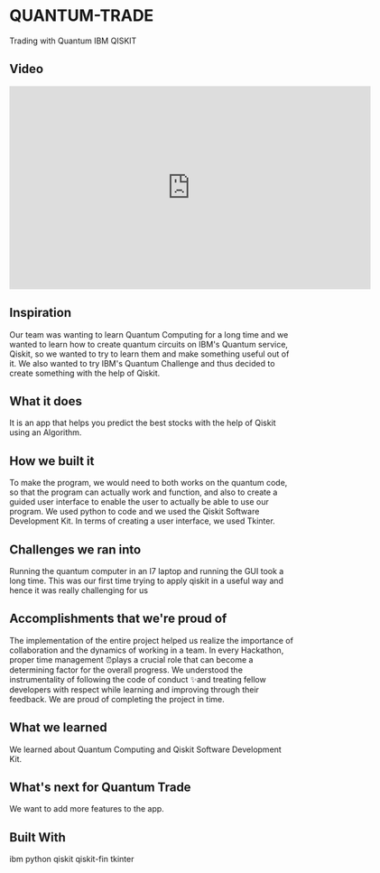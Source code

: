 # QUANTUM-TRADE
Trading with Quantum IBM QISKIT 

## Video
<iframe title="vimeo-player" src="https://player.vimeo.com/video/669130150?h=341fcbd70e" width="640" height="360" frameborder="0" allowfullscreen></iframe>

## Inspiration
Our team was wanting to learn Quantum Computing for a long time and we wanted to learn how to create quantum circuits on IBM's Quantum service, Qiskit, so we wanted to try to learn them and make something useful out of it. We also wanted to try IBM's Quantum Challenge and thus decided to create something with the help of Qiskit.

## What it does
It is an app that helps you predict the best stocks with the help of Qiskit using an Algorithm.

## How we built it
To make the program, we would need to both works on the quantum code, so that the program can actually work and function, and also to create a guided user interface to enable the user to actually be able to use our program. We used python to code and we used the Qiskit Software Development Kit. In terms of creating a user interface, we used Tkinter.

## Challenges we ran into
Running the quantum computer in an I7 laptop and running the GUI took a long time. This was our first time trying to apply qiskit in a useful way and hence it was really challenging for us

## Accomplishments that we're proud of
The implementation of the entire project helped us realize the importance of collaboration and the dynamics of working in a team. In every Hackathon, proper time management ⏰plays a crucial role that can become a determining factor for the overall progress. We understood the instrumentality of following the code of conduct ✨and treating fellow developers with respect while learning and improving through their feedback. We are proud of completing the project in time.

## What we learned
We learned about Quantum Computing and Qiskit Software Development Kit.

## What's next for Quantum Trade
We want to add more features to the app.

## Built With
ibm
python
qiskit
qiskit-fin
tkinter
